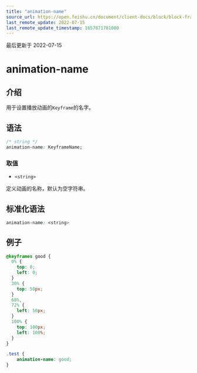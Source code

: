 ```yaml
---
title: "animation-name"
source_url: https://open.feishu.cn/document/client-docs/block/block-frame/code-components-and-structure/view-layer/ttss/attributes/animation/animation-name
last_remote_update: 2022-07-15
last_remote_update_timestamp: 1657871781000
---
```

最后更新于 2022-07-15

# animation-name

## 介绍

用于设置播放动画的`Keyframe`的名字。

## 语法

```css
/* string */
animation-name: KeyframeName;
```

### 取值

-   `<string>`

定义动画的名称，默认为空字符串。

## 标准化语法

```css
animation-name: <string>
```

## 例子

```css
@keyframes good {
  0% {
    top: 0;
    left: 0;
  }
  30% {
    top: 50px;
  }
  68%,
  72% {
    left: 50px;
  }
  100% {
    top: 100px;
    left: 100%;
  }
}

.test {
    animation-name: good;
}
```

